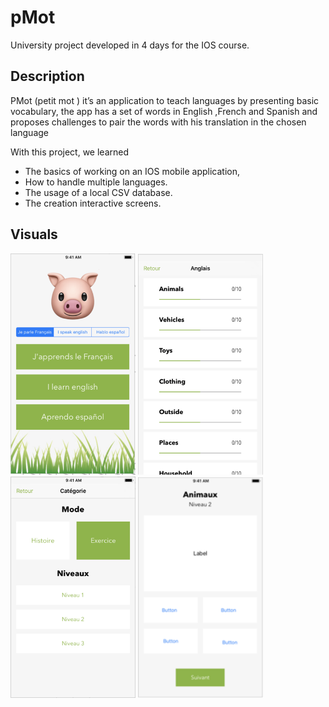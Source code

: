 # pMot
University project developed in 4 days for the IOS course.
## Description
PMot  (petit mot ) it’s an application to teach languages by presenting basic vocabulary, the app has a set of words in English ,French and Spanish and proposes challenges to pair the words with his translation in the chosen language 

With this project, we learned 
- The basics of working on an IOS mobile application, 
- How to handle multiple languages.
- The usage of a local CSV database.
- The creation interactive screens.

## Visuals

<div>
<img src="docImgs/Picture1.png" alt="Demonstration 1" width="200px" >
<img src="docImgs/Picture4.png" alt="Demonstration 4" width="200px" >
<img src="docImgs/Picture2.png" alt="Demonstration 2" width="200px" >
<img src="docImgs/Picture3.png" alt="Demonstration 3" width="200px" >
</div>